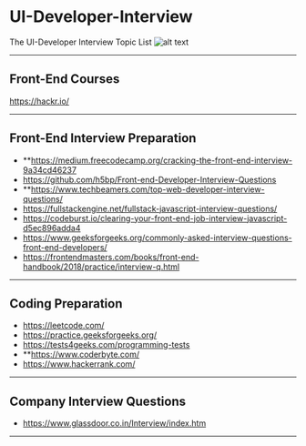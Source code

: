 # UI-Developer-Interview

The UI-Developer Interview Topic List
![alt text](https://cdn-images-1.medium.com/max/1600/1*GYPX0lTSBmon6ibovulEHQ.jpeg "The Interview List")

***

## Front-End Courses ##
https://hackr.io/

***

## Front-End Interview Preparation ##
* **https://medium.freecodecamp.org/cracking-the-front-end-interview-9a34cd46237
* https://github.com/h5bp/Front-end-Developer-Interview-Questions
* **https://www.techbeamers.com/top-web-developer-interview-questions/
* https://fullstackengine.net/fullstack-javascript-interview-questions/
* https://codeburst.io/clearing-your-front-end-job-interview-javascript-d5ec896adda4
* https://www.geeksforgeeks.org/commonly-asked-interview-questions-front-end-developers/
* https://frontendmasters.com/books/front-end-handbook/2018/practice/interview-q.html

***

## Coding Preparation ##

* https://leetcode.com/
* https://practice.geeksforgeeks.org/
* https://tests4geeks.com/programming-tests
* **https://www.coderbyte.com/
* https://www.hackerrank.com/

***

## Company Interview Questions ##
* https://www.glassdoor.co.in/Interview/index.htm

***
